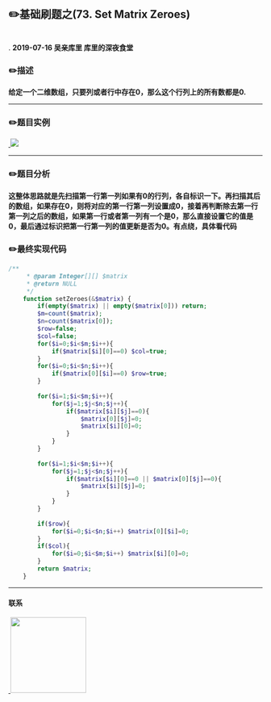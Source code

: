 
## :pencil2:基础刷题之(73. Set Matrix Zeroes)
<br>.
**2019-07-16 吴亲库里 库里的深夜食堂**

### :pencil2:描述
**给定一个二维数组，只要列或者行中存在0，那么这个行列上的所有数都是0.**

****
### :pencil2:题目实例

<a href="https://github.com/wuqinqiang/">
​    <img src="https://github.com/wuqinqiang/Lettcode-php/blob/master/images/73.png">
</a> 

****
### :pencil2:题目分析

**这整体思路就是先扫描第一行第一列如果有0的行列，各自标识一下。再扫描其后的数组，如果存在0，则将对应的第一行第一列设置成0，接着再判断除去第一行第一列之后的数组，如果第一行或者第一列有一个是0，那么直接设置它的值是0，最后通过标识把第一行第一列的值更新是否为0。有点绕，具体看代码**  

### :pencil2:最终实现代码

```php
/**
     * @param Integer[][] $matrix
     * @return NULL
     */
    function setZeroes(&$matrix) {
        if(empty($matrix) || empty($matrix[0])) return;
        $m=count($matrix);
        $n=count($matrix[0]);
        $row=false;
        $col=false;
        for($i=0;$i<$m;$i++){
            if($matrix[$i][0]==0) $col=true;
        }
        for($i=0;$i<$n;$i++){
            if($matrix[0][$i]==0) $row=true;
        }
        
        for($i=1;$i<$m;$i++){
            for($j=1;$j<$n;$j++){
                if($matrix[$i][$j]==0){
                    $matrix[0][$j]=0;
                    $matrix[$i][0]=0;
                }
            }
        }
        
        for($i=1;$i<$m;$i++){
            for($j=1;$j<$n;$j++){
                if($matrix[$i][0]==0 || $matrix[0][$j]==0){
                    $matrix[$i][$j]=0;
                }
            }
        }
        
        if($row){
            for($i=0;$i<$n;$i++) $matrix[0][$i]=0;
        }
        if($col){
            for($i=0;$i<$m;$i++) $matrix[$i][0]=0;
        }
        return $matrix;
    }
```
  ****
  
#### 联系

<a href="https://github.com/wuqinqiang/">
​    <img src="https://github.com/wuqinqiang/Lettcode-php/blob/master/qrcode_for_gh_c194f9d4cdb1_430.jpg" width="150px" height="150px">
</a> 